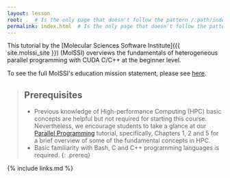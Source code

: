 ```yaml
---
layout: lesson
root: .  # Is the only page that doesn't follow the pattern /:path/index.html
permalink: index.html  # Is the only page that doesn't follow the pattern /:path/index.html
---
```

This tutorial by the [Molecular Sciences Software Institute]({{ site.molssi_site }}) (MolSSI) 
overviews the fundamentals of heterogeneous parallel programming with CUDA C/C++ at the 
beginner level.

To see the full MolSSI's education mission statement,
please see [here](http://molssi.org/education/education-mission-statement/).

> ## Prerequisites
>
> - Previous knowledge of High-performance Computing (HPC) basic concepts are helpful but not required for starting this course.
Nevertheless, we encourage students to take a glance at our [Parallel Programming](https://education.molssi.org/parallel-programming)
tutorial, specifically, Chapters 1, 2 and 5 for a brief overview of some of the fundamental concepts in HPC.
> - Basic familiarity with Bash, C and C++ programming languages is required.
{: .prereq}

{% include links.md %}
